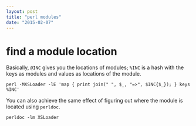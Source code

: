 ```yaml
---
layout: post
title: "perl modules"
date: "2015-02-07"
---
```


# find a module location

Basically, `@INC` gives you the locations of modules; `%INC` is a hash with the
keys as modules and values as locations of the module.

    perl -MXSLoader -lE 'map { print join(" ", $_, "=>", $INC{$_}); } keys %INC'

You can also achieve the same effect of figuring out where the module is located
using `perldoc`.

    perldoc -lm XSLoader
